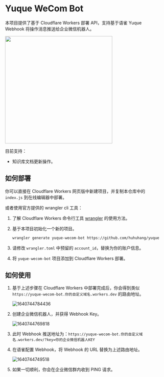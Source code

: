 # Yuque WeCom Bot

本项目提供了基于 Cloudflare Workers 部署 API，支持基于语雀 Yuque Webhook 将操作消息推送给企业微信机器人。

<img width='350px' src="https://cdn.jsdelivr.net/gh/huhuhang/cdn@master/images/2022/02/1643889452224.png">

目前支持：

- 知识库文档更新操作。

## 如何部署

你可以直接在 Cloudflare Workers 网页版中新建项目，并复制本仓库中的 `index.js` 到在线编辑器中部署。

或者使用官方提供的 wrangler cli 工具：

1. 了解 Cloudflare Workers 命令行工具 [wrangler](https://github.com/cloudflare/wrangler) 的使用方法。
2. 基于本项目初始化一个新的项目。

    ```bash
    wrangler generate yuque-wecom-bot https://github.com/huhuhang/yuque-wecom-bot
    ```

3. 请修改 `wrangler.toml` 中预留的 `account_id`，替换为你的账户信息。
4. 将 `yuque-wecom-bot` 项目添加到 Cloudflare Workers 部署。

## 如何使用

1. 基于上述步骤在 Cloudflare Workers 中部署完成后，你会得到类似 `https://yuque-wecom-bot.你的自定义域名.workers.dev` 的路由地址。

    ![1640744784436](https://cdn.jsdelivr.net/gh/huhuhang/cdn@master/images/2021/12/1640744784436.png)

2. 创建企业微信机器人，并获得 Webhook Key。

    ![1640744769818](https://cdn.jsdelivr.net/gh/huhuhang/cdn@master/images/2021/12/1640744769818.png)

3. 此时 Webhook 推送地址为：`https://yuque-wecom-bot.你的自定义域名.workers.dev/?key=你的企业微信机器人KEY`

4. 在语雀配置 Webhook，将 Webhook 的 URL 替换为上述路由地址。

    ![1640744749518](https://cdn.jsdelivr.net/gh/huhuhang/cdn@master/images/2022/02/1643887961055.png)

5. 如果一切顺利，你会在企业微信群内收到 PING 请求。
